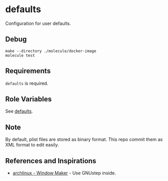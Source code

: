 defaults
=========

Configuration for user defaults.

Debug
---

```shell
make --directory ./molecule/docker-image
molecule test
```

Requirements
------------

`defaults` is required.

Role Variables
--------------

See [defaults](./defaults/main.yml).

Note
---

By default, plist files are stored as binary format. This repo commit them as XML format to edit easily.

References and Inspirations
---

- [archlinux - Window Maker](https://wiki.archlinux.jp/index.php/Window_Maker) - Use GNUstep inside.
